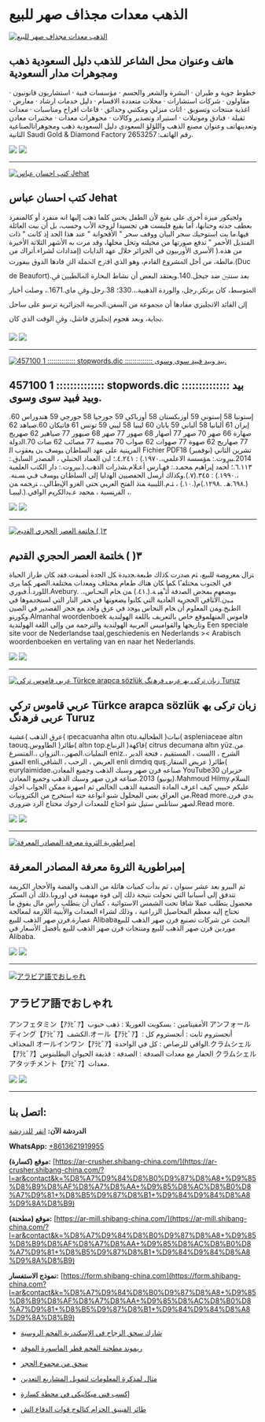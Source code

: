 # الذهب معدات مجذاف صهر للبيع

<a href="https://swt.shibang-china.com/?l=ar&img&k=%D8%A7%D9%84%D8%B0%D9%87%D8%A8+%D9%85%D8%B9%D8%AF%D8%A7%D8%AA+%D9%85%D8%AC%D8%B0%D8%A7%D9%81+%D8%B5%D9%87%D8%B1+%D9%84%D9%84%D8%A8%D9%8A%D8%B9" target="_blank">![الذهب معدات مجذاف صهر للبيع](http://static.shibang-china.com/all-800x300/19.jpg)</a>

## هاتف وعنوان محل الشاعر للذهب دليل السعودية ذهب ومجوهرات مدار السعودية
خطوط جوية و طيران &middot; البشرة والشعر والجسم &middot; مؤسسات فنية &middot; استشاريون قانونيون &middot; مقاولون &middot; شركات استشارات &middot; محلات متعددة الاقسام &middot; دليل خدمات ارشاد &middot; معارض &middot; اغذية منتجات وتسويق &middot; اثاث منزلي ومكتبي وحدائق &middot; قاعات افراح ومناسبات &middot; معدات ثقيلة &middot; فنادق وموتيلات &middot; استيراد وتصدير وكالات &middot; مجوهرات معدات &middot; مختبرات معادن وتعدينهاتف وعنوان مصنع الذهب واللؤلؤ السعودى دليل السعودية ذهب ومجوهراتالصناعية الثانية Saudi Gold &amp; Diamond Factory رقم الهاتف: 2653257.


<a href="https://whatsapp.shibangsoft.com/WhatsApp.php" target="_blank" title="WhatsApp">![](http://static.shibang-china.com/icon/whatsapp.png)</a> <a href="https://swt.shibang-china.com/?l=ar&icon&k=%D8%A7%D9%84%D8%B0%D9%87%D8%A8+%D9%85%D8%B9%D8%AF%D8%A7%D8%AA+%D9%85%D8%AC%D8%B0%D8%A7%D9%81+%D8%B5%D9%87%D8%B1+%D9%84%D9%84%D8%A8%D9%8A%D8%B9" target="_blank">![](http://static.shibang-china.com/icon/chat-ar.png)</a>

---

<a href="https://swt.shibang-china.com/?l=ar&img&k=%D8%A7%D9%84%D8%B0%D9%87%D8%A8+%D9%85%D8%B9%D8%AF%D8%A7%D8%AA+%D9%85%D8%AC%D8%B0%D8%A7%D9%81+%D8%B5%D9%87%D8%B1+%D9%84%D9%84%D8%A8%D9%8A%D8%B9" target="_blank">![كتب احسان عباس Jehat](http://static.shibang-china.com/all-800x300/828.jpg)</a>

## كتب احسان عباس Jehat
ولجيكور ميزة أخرى على بقيع لأن الطفل يحس كلما ذهب إليها انه منفرد أو كالمنفرد بعطف جدته وحنانها، أما بقيع فليست هي تجسيدا لزوجة الأب وحسب، بل أن بيت العائلة فيها.ما بت استوحيك سحر البيان ووقف سحر &quot; الأقحوانة &quot; عند هذا الحد إذ كانت &quot; ذات المنديل الأحمر &quot; تدفع صورتها من مخيلته وتحل محلها، وقد مرت به الأشهر الثلاثة الأخيرة من هذه.( اﻷﺳﺮى اﻷورﺑﻴﻮن ﻓﻲ اﻟﺠﺰاﺋﺮ ﺧﻼل ﻋﻬﺪ اﻟﺪاﻳﺎت (إﻣﺪادات ﻟﺸﺮاء.أﺗﺮاك ﻣﻦ ﻣﺎﻟﻄﺔ، ﻣﻦ أﺟﻞ اﳌﺸﺮوع اﻟﻘﺎدم، وﻫﻮ اﻟﺬي اﻗﱰح اﳊﻤﻠﺔ اﻟﱵ ﻗﺎدﻫﺎ اﻟﺪوق ﺑﻴﻔﻮرت.(Duc de Beaufort).ﺑﻌﺪ ﺳﻨﺘﲔ ﺿﺪ ﺟﻴﺠﻞ.140.وﻳﻌﺘﻘﺪ اﻟﺒﻌﺾ أن ﻧﺸﺎط اﻟﺒﺤﺎرة اﳌﺎﻟﻄﻴﲔ ﰲ اﳌﺘﻮﺳﻂ، ﻛﺎن ﻳﺮﺗﻜﺰ.رﺟﻞ، واﻟﻮردة اﻟﺬﻫﺒﻴﺔ.،.330؛ 38.رﺟﻞ.وﰲ ﻣﺎي.1671.، وﺻﻠﺖ أﺧﺒﺎر إﱃ اﻟﻘﺎﺋﺪ اﻻﳒﻠﻴﺰي ﻣﻔﺎدﻫﺎ أن ﳎﻤﻮﻋﺔ ﻣﻦ اﻟﺴﻔﻦ.اﳊﺮﺑﻴﺔ اﳉﺰاﺋﺮﻳﺔ ﺗﺮﺳﻮ ﻋﻠﻰ ﺳﺎﺣﻞ ﲜﺎﻳﺔ، وﺑﻌﺪ ﻫﺠﻮم إﳒﻠﻴﺰي ﻓﺎﺷﻞ، وﰲ اﻟﻮﻗﺖ اﻟﺬي ﻛﺎن.


<a href="https://whatsapp.shibangsoft.com/WhatsApp.php" target="_blank" title="WhatsApp">![](http://static.shibang-china.com/icon/whatsapp.png)</a> <a href="https://swt.shibang-china.com/?l=ar&icon&k=%D8%A7%D9%84%D8%B0%D9%87%D8%A8+%D9%85%D8%B9%D8%AF%D8%A7%D8%AA+%D9%85%D8%AC%D8%B0%D8%A7%D9%81+%D8%B5%D9%87%D8%B1+%D9%84%D9%84%D8%A8%D9%8A%D8%B9" target="_blank">![](http://static.shibang-china.com/icon/chat-ar.png)</a>

---

<a href="https://swt.shibang-china.com/?l=ar&img&k=%D8%A7%D9%84%D8%B0%D9%87%D8%A8+%D9%85%D8%B9%D8%AF%D8%A7%D8%AA+%D9%85%D8%AC%D8%B0%D8%A7%D9%81+%D8%B5%D9%87%D8%B1+%D9%84%D9%84%D8%A8%D9%8A%D8%B9" target="_blank">![457100 1 :::::::::::::: stopwords.dic :::::::::::::: بيد وبيد فبيد سوى وسوى.](http://static.shibang-china.com/all-800x300/994.jpg)</a>

## 457100 1 :::::::::::::: stopwords.dic :::::::::::::: بيد وبيد فبيد سوى وسوى.
.إستونيا 58 إستوني 59 أوزبكستان 58 أوزباكي 59 جورجيا 58 جورجي 59 هندوراس 60 إيران 61 ألبانيا 58 ألباني 59 يابان 60 ليبيا 58 ليبي 59 تونس 61 فاتيكان 60.صياهد 62 صهارة 66 صهر 70 صهر 77 أصهار 68 صهور 77 صهر 68 صيهور 77 صياهير 62 صهريج 77 صهاريج 62 صهوة 77 صهوات 62 صواب 70 مصيبة 77 مصائب 62 صات 70.ﺍﻟﺩﻭﻟﺔ ﺍﻟﻤﺭﻴﻨﻴﺔ ﻋﻠﻰ ﻋﻬﺩ ﺍﻟﺴﻠﻁﺎﻥ ﻴﻭﺴﻑ ﺒﻥ ﻴﻌﻘﻭﺏ ﺍﻟ Fichier PDF18 تشرين الثاني (نوفمبر) 2014.ﺒﻴﺭﻭﺕ.: ﻤﺅﺴﺴﺔ ﺍﻻﻋﻠﻤﻲ،.١٩٧٠.) : ٤.٢٤١.؛ ﺍﺒﻥ ﺍﻟﻌﻤﺎﺩ ﺍﻟﺤﻨﺒﻠﻲ ، ﺍﻟﻤﺼﺩﺭ ﺍﻟﺴﺎﺒﻕ.: ٦.١١٣.؛ ﺃﺤﻤﺩ ﺇﺒﺭﺍﻫﻴﻡ ﻤﺤﻤـﺩ.: ﻓﻬـﺎﺭﺱ ﺃﻋـﻼﻡ.ﺸﺫﺭﺍﺕ ﺍﻟﺫﻫﺏ.(.ﺒﻴﺭﻭﺕ.: ﺩﺍﺭ ﺍﻟﻜﺘﺏ ﺍﻟﻌﻠﻤﻴﺔ ،.١٩٩٠.) : ٣٤٥.(٧.).ﻭﻜﺫﻟﻙ ﺃﺭﺴل ﺍﻟﺤﻔﺼﻴﻴﻥ ﺍﻟﻬﺩﺍﻴﺎ ﺇﻟﻰ ﺍﻟﺴﻠﻁﺎﻥ ﻴﻭﺴﻑ ﻓـﻲ ﺴـﻨﺔ.(.٦٩٨.ھ. .١٢٩٨.)ﻡ(.١٠.) ، ﺜـﻡ.ﺍﻟﻠﻴﺒﻴﺔ ﻤﻨﺫ ﺍﻟﻔﺘﺢ ﺍﻟﻌﺭﺒﻲ ﺤﺘﻰ ﺍﻟﻐﺯﻭ ﺍﻹﻴﻁﺎﻟﻲ.، ﺘﺭﺠﻤﻪ ﻤﻥ ﺍﻟﻔﺭﻨﺴﻴﺔ ، ﻤﺤﻤﺩ ﻋ.ﺒﺩﺍﻟﻜﺭﻴﻡ ﺍﻟﻭﺍﻓﻲ.(.ﻟﻴﺒﻴـﺎ ،.


<a href="https://whatsapp.shibangsoft.com/WhatsApp.php" target="_blank" title="WhatsApp">![](http://static.shibang-china.com/icon/whatsapp.png)</a> <a href="https://swt.shibang-china.com/?l=ar&icon&k=%D8%A7%D9%84%D8%B0%D9%87%D8%A8+%D9%85%D8%B9%D8%AF%D8%A7%D8%AA+%D9%85%D8%AC%D8%B0%D8%A7%D9%81+%D8%B5%D9%87%D8%B1+%D9%84%D9%84%D8%A8%D9%8A%D8%B9" target="_blank">![](http://static.shibang-china.com/icon/chat-ar.png)</a>

---

<a href="https://swt.shibang-china.com/?l=ar&img&k=%D8%A7%D9%84%D8%B0%D9%87%D8%A8+%D9%85%D8%B9%D8%AF%D8%A7%D8%AA+%D9%85%D8%AC%D8%B0%D8%A7%D9%81+%D8%B5%D9%87%D8%B1+%D9%84%D9%84%D8%A8%D9%8A%D8%B9" target="_blank">![٣( ) ﺨﺎﺘﻤﺔ ﺍﻟﻌﺼﺭ ﺍﻟﺤﺠﺭﻱ ﺍﻟﻘﺩﻴﻡ](http://static.shibang-china.com/all-800x300/1298.jpg)</a>

## ٣( ) ﺨﺎﺘﻤﺔ ﺍﻟﻌﺼﺭ ﺍﻟﺤﺠﺭﻱ ﺍﻟﻘﺩﻴﻡ
ﺘﺯﺍل ﻤﻌﺭﻭﻀﺔ ﻟﻠﺒﻴﻊ، ﺜﻡ ﺼﺩﺭﺕ ﻜﺫﻟﻙ ﻁﺒﻌﺔ.ﺠﺩﻴﺩﺓ ﻜل ﺍﻟﺠﺩﺓ ﺃﻀﻴﻔﺕ.ﻓﻘﺩ ﻜﺎﻥ ﻁﺭﺍﺯ ﺍﻟﺤﻴﺎﺓ ﻓﻲ ﺍﻟﺠﻨﻭﺏ ﻤﺨﺘﻠﻔﹰﺎ ﻜﻤﺎ ﻜﺎﻥ ﻫﻨﺎﻙ ﻁﻌﺎﻡ ﻤﺨﺘﻠﻑ ﻭﻤﻌﺩﺍﺕ ﻤﺨﺘﻠﻔﺔ.ﺍﻟﺼﻬﺭ ﻜﻤﺎ ﻴﺭﻯ ﺍﻟﻠﻭﺭﺩ.ﺃ.ﻓﺒﻭﺭﻱ.Avebury. .ﺒﻭﻀﻌﻬﻡ ﺒﻤﺤﺽ ﺍﻟﺼﺩﻓﺔ ﺃُﺜﹾﻔِﻴ ﺔ.(.٤١.) ﻤﻥ ﺨﺎﻡ ﺍﻟﻨﺤـﺎﺱ، ﺒـﻴﻥ.ﺍﻷﺜﺎﻓﻲ ﺍﻟﺤﺠﺭﻴﺔ ﺍﻟﻌﺎﺩﻴﺔ ﺍﻟﺘﻲ ﻜﺎﻨﻭﺍ ﻴﻀﻌﻭﻨﻬﺎ ﻓﻲ ﺤﻔﺭ ﺍﻟﻨﺎﺭ ﺍﻟﺘﻲ ﺍﺴﺘﺨﺩﻤﻭﻫﺎ ﻓﻲ ﺍﻟﻁﺒﺦ.ﻭﻤﻥ ﺍﻟﻤﻌﻠﻭﻡ ﺃﻥ ﺨﺎﻡ ﺍﻟﻨﺤﺎﺱ ﻴﻭﺠﺩ ﻓﻲ ﻋﺭﻕ ﻭﺍﺤﺩ ﻤﻊ ﺤﺠﺭ ﺍﻟﻘﺼﺩﻴﺭ ﻓﻲ ﺍﻟﺼﻴﻥ ﻭﻜﻭﺭﻨﻭ.Almanhal woordenboek قاموس المنهلموقع خاص بالتعريف باللغة الهولندية وتاريخها والقواميس العربية الهولندية والترجمة من وإلى اللغة الهولندية Een speciale site voor de Nederlandse taal,geschiedenis en Nederlands &gt;&lt; Arabisch woordenboeken en vertaling van en naar het Nederlands.


<a href="https://whatsapp.shibangsoft.com/WhatsApp.php" target="_blank" title="WhatsApp">![](http://static.shibang-china.com/icon/whatsapp.png)</a> <a href="https://swt.shibang-china.com/?l=ar&icon&k=%D8%A7%D9%84%D8%B0%D9%87%D8%A8+%D9%85%D8%B9%D8%AF%D8%A7%D8%AA+%D9%85%D8%AC%D8%B0%D8%A7%D9%81+%D8%B5%D9%87%D8%B1+%D9%84%D9%84%D8%A8%D9%8A%D8%B9" target="_blank">![](http://static.shibang-china.com/icon/chat-ar.png)</a>

---

<a href="https://swt.shibang-china.com/?l=ar&img&k=%D8%A7%D9%84%D8%B0%D9%87%D8%A8+%D9%85%D8%B9%D8%AF%D8%A7%D8%AA+%D9%85%D8%AC%D8%B0%D8%A7%D9%81+%D8%B5%D9%87%D8%B1+%D9%84%D9%84%D8%A8%D9%8A%D8%B9" target="_blank">![ﻋرﺑﻲ ﻗﺎﻣوس ﺗرﮐﻲ Türkce arapca sözlük زﺑﺎن ﺗرﮐﯽ ﺑﮫ ﻋرﺑﯽ ﻓرھﻧﮓ Turuz](http://static.shibang-china.com/all-800x300/306.jpg)</a>

## ﻋرﺑﻲ ﻗﺎﻣوس ﺗرﮐﻲ Türkce arapca sözlük زﺑﺎن ﺗرﮐﯽ ﺑﮫ ﻋرﺑﯽ ﻓرھﻧﮓ Turuz
عرق الذهب )عشبة( ıpecacuanha altın otu.الطحالية )نبات( aspleniaceae altın taouq.الطاووس )طائر( altın top.الزنباع )فاكهة( citrus decumana altın yüz.من النمليات.الصهر.،.النزوان ،.المتسرع eniz.الشرج ، االست ، المستقيم ، فتحة الدبر ، العفق enli.العريض ، الرحب ، الشافي enli dımdıq quş.عريض المنقار )طائر( eurylaimidae.صناعه فرن صهر وسبك الذهب وجميع المعادن YouTube30 حزيران (يونيو) 2013.صناعه فرن صهر وسبك الذهب وجميع المعادن.Mahmoud Hilmy.السلام عليكم حبيبي كيف اعرف المادة التصفية الذهب الخالص ثم اصهرة ممكن الجواب اخوك من العراق يعني المحلول شنو انواعة حتة استخرج من الكترونيات﻿.Read more.بدي فرن لصهر ستانلس ستيل شو احتاج للمعدات ارجوك محتاج الرد ضروري﻿.Read more.


<a href="https://whatsapp.shibangsoft.com/WhatsApp.php" target="_blank" title="WhatsApp">![](http://static.shibang-china.com/icon/whatsapp.png)</a> <a href="https://swt.shibang-china.com/?l=ar&icon&k=%D8%A7%D9%84%D8%B0%D9%87%D8%A8+%D9%85%D8%B9%D8%AF%D8%A7%D8%AA+%D9%85%D8%AC%D8%B0%D8%A7%D9%81+%D8%B5%D9%87%D8%B1+%D9%84%D9%84%D8%A8%D9%8A%D8%B9" target="_blank">![](http://static.shibang-china.com/icon/chat-ar.png)</a>

---

<a href="https://swt.shibang-china.com/?l=ar&img&k=%D8%A7%D9%84%D8%B0%D9%87%D8%A8+%D9%85%D8%B9%D8%AF%D8%A7%D8%AA+%D9%85%D8%AC%D8%B0%D8%A7%D9%81+%D8%B5%D9%87%D8%B1+%D9%84%D9%84%D8%A8%D9%8A%D8%B9" target="_blank">![إمبراطورية الثروة معرفة المصادر المعرفة](http://static.shibang-china.com/all-800x300/1074.jpg)</a>

## إمبراطورية الثروة معرفة المصادر المعرفة
ثم البيرو بعد عشر سنوان ، ثم بدأت كميات هائلة من الذهب والفضة والأحجار الكريمة تتدفق إلى أسبانيا التي تحولت نتيجة ذلك إلى قوة مهيمنة في اوروبا.ذلك أن السكر محصول يتطلب عملا شاقا تحت الشمس الاستوائية ، كمان أن يتطلب رأس مال يفوق ما تحتاج إليه معظم المحاصيل الزراعية ، وذلك لشراء المعدات والأبنية اللازمة لمعالجة عصارة.فرن صهر الذهب للبيع Alibabaالبحث عن شركات تصنيع فرن صهر الذهب للبيع موردين فرن صهر الذهب للبيع ومنتجات فرن صهر الذهب للبيع بأفضل الأسعار في Alibaba.


<a href="https://whatsapp.shibangsoft.com/WhatsApp.php" target="_blank" title="WhatsApp">![](http://static.shibang-china.com/icon/whatsapp.png)</a> <a href="https://swt.shibang-china.com/?l=ar&icon&k=%D8%A7%D9%84%D8%B0%D9%87%D8%A8+%D9%85%D8%B9%D8%AF%D8%A7%D8%AA+%D9%85%D8%AC%D8%B0%D8%A7%D9%81+%D8%B5%D9%87%D8%B1+%D9%84%D9%84%D8%A8%D9%8A%D8%B9" target="_blank">![](http://static.shibang-china.com/icon/chat-ar.png)</a>

---

<a href="https://swt.shibang-china.com/?l=ar&img&k=%D8%A7%D9%84%D8%B0%D9%87%D8%A8+%D9%85%D8%B9%D8%AF%D8%A7%D8%AA+%D9%85%D8%AC%D8%B0%D8%A7%D9%81+%D8%B5%D9%87%D8%B1+%D9%84%D9%84%D8%A8%D9%8A%D8%B9" target="_blank">![アラビア語でおしゃれ](http://static.shibang-china.com/all-800x300/441.jpg)</a>

## アラビア語でおしゃれ
アンフェタミン【ｱﾗﾋﾞｱ】الأمفيتامين : بسكويت الغوريلا : ذهب حبوب アンフォールディング【ｱﾗﾋﾞｱ】الكشف.オール【ｱﾗﾋﾞｱ】أنجستروم ثابت : أنجستروم كل : المجذاف オールインワン【ｱﾗﾋﾞｱ】الواقي للرصاص : كل في الواحدة.クラムシェル【ｱﾗﾋﾞｱ】الحفار مع معدات الصدفة : الصدفة : قذيفة الحيوان البطلينوس クラムシェルアタッチメント【ｱﾗﾋﾞｱ】معدات.

<a href="https://whatsapp.shibangsoft.com/WhatsApp.php" target="_blank" title="WhatsApp">![](http://static.shibang-china.com/icon/whatsapp.png)</a> <a href="https://swt.shibang-china.com/?l=ar&icon&k=%D8%A7%D9%84%D8%B0%D9%87%D8%A8+%D9%85%D8%B9%D8%AF%D8%A7%D8%AA+%D9%85%D8%AC%D8%B0%D8%A7%D9%81+%D8%B5%D9%87%D8%B1+%D9%84%D9%84%D8%A8%D9%8A%D8%B9" target="_blank">![](http://static.shibang-china.com/icon/chat-ar.png)</a>

---
## اتصل بنا:

**الدردشة الآن:** [انقر للدردشة](https://swt.shibang-china.com?l=ar&contact&k=%D8%A7%D9%84%D8%B0%D9%87%D8%A8+%D9%85%D8%B9%D8%AF%D8%A7%D8%AA+%D9%85%D8%AC%D8%B0%D8%A7%D9%81+%D8%B5%D9%87%D8%B1+%D9%84%D9%84%D8%A8%D9%8A%D8%B9)

**WhatsApp:**  [+8613621919955](https://whatsapp.shibangsoft.com/WhatsApp.php)

**موقع (كسارة):** [https://ar-crusher.shibang-china.com/](https://ar-crusher.shibang-china.com/?l=ar&contact&k=%D8%A7%D9%84%D8%B0%D9%87%D8%A8+%D9%85%D8%B9%D8%AF%D8%A7%D8%AA+%D9%85%D8%AC%D8%B0%D8%A7%D9%81+%D8%B5%D9%87%D8%B1+%D9%84%D9%84%D8%A8%D9%8A%D8%B9)

**موقع (مطحنة):** [https://ar-mill.shibang-china.com/](https://ar-mill.shibang-china.com/?l=ar&contact&k=%D8%A7%D9%84%D8%B0%D9%87%D8%A8+%D9%85%D8%B9%D8%AF%D8%A7%D8%AA+%D9%85%D8%AC%D8%B0%D8%A7%D9%81+%D8%B5%D9%87%D8%B1+%D9%84%D9%84%D8%A8%D9%8A%D8%B9)

**نموذج الاستفسار:** [https://form.shibang-china.com](https://form.shibang-china.com?l=ar&contact&k=%D8%A7%D9%84%D8%B0%D9%87%D8%A8+%D9%85%D8%B9%D8%AF%D8%A7%D8%AA+%D9%85%D8%AC%D8%B0%D8%A7%D9%81+%D8%B5%D9%87%D8%B1+%D9%84%D9%84%D8%A8%D9%8A%D8%B9)

* [شارك سحق الزجاج في الإسكندرية الفحم الروسية](../30/%D8%B4%D8%A7%D8%B1%D9%83%20%D8%B3%D8%AD%D9%82%20%D8%A7%D9%84%D8%B2%D8%AC%D8%A7%D8%AC%20%D9%81%D9%8A%20%D8%A7%D9%84%D8%A5%D8%B3%D9%83%D9%86%D8%AF%D8%B1%D9%8A%D8%A9%20%D8%A7%D9%84%D9%81%D8%AD%D9%85%20%D8%A7%D9%84%D8%B1%D9%88%D8%B3%D9%8A%D8%A9.md)

* [ريموند مطحنة الفحم قطر الماسورة الموقد](../26/%D8%B1%D9%8A%D9%85%D9%88%D9%86%D8%AF%20%D9%85%D8%B7%D8%AD%D9%86%D8%A9%20%D8%A7%D9%84%D9%81%D8%AD%D9%85%20%D9%82%D8%B7%D8%B1%20%D8%A7%D9%84%D9%85%D8%A7%D8%B3%D9%88%D8%B1%D8%A9%20%D8%A7%D9%84%D9%85%D9%88%D9%82%D8%AF.md)

* [سحق من مجموع الحجر](../26/%D8%B3%D8%AD%D9%82%20%D9%85%D9%86%20%D9%85%D8%AC%D9%85%D9%88%D8%B9%20%D8%A7%D9%84%D8%AD%D8%AC%D8%B1.md)

* [مثال لمذكرة المعلومات لتمويل المشاريع التعدين](../29/%D9%85%D8%AB%D8%A7%D9%84%20%D9%84%D9%85%D8%B0%D9%83%D8%B1%D8%A9%20%D8%A7%D9%84%D9%85%D8%B9%D9%84%D9%88%D9%85%D8%A7%D8%AA%20%D9%84%D8%AA%D9%85%D9%88%D9%8A%D9%84%20%D8%A7%D9%84%D9%85%D8%B4%D8%A7%D8%B1%D9%8A%D8%B9%20%D8%A7%D9%84%D8%AA%D8%B9%D8%AF%D9%8A%D9%86.md)

* [إكسب فني ميكانيكي في محطة كسارة](../29/%D8%A5%D9%83%D8%B3%D8%A8%20%D9%81%D9%86%D9%8A%20%D9%85%D9%8A%D9%83%D8%A7%D9%86%D9%8A%D9%83%D9%8A%20%D9%81%D9%8A%20%D9%85%D8%AD%D8%B7%D8%A9%20%D9%83%D8%B3%D8%A7%D8%B1%D8%A9.md)

* [طائر الفينيق الحزام كتالوج قوات الدفاع الش](../26/%D8%B7%D8%A7%D8%A6%D8%B1%20%D8%A7%D9%84%D9%81%D9%8A%D9%86%D9%8A%D9%82%20%D8%A7%D9%84%D8%AD%D8%B2%D8%A7%D9%85%20%D9%83%D8%AA%D8%A7%D9%84%D9%88%D8%AC%20%D9%82%D9%88%D8%A7%D8%AA%20%D8%A7%D9%84%D8%AF%D9%81%D8%A7%D8%B9%20%D8%A7%D9%84%D8%B4.md)